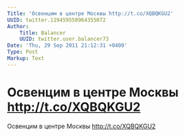 ```yaml
---
Title: 'Освенцим в центре Москвы http://t.co/XQBQKGU2'
UUID: twitter.119459550964355072
Author:
    Title: Balancer
    UUID: twitter.user.balancer73
Date: 'Thu, 29 Sep 2011 21:12:31 +0400'
Type: Post
Markup: Text
---
```


# Освенцим в центре Москвы http://t.co/XQBQKGU2

Освенцим в центре Москвы http://t.co/XQBQKGU2